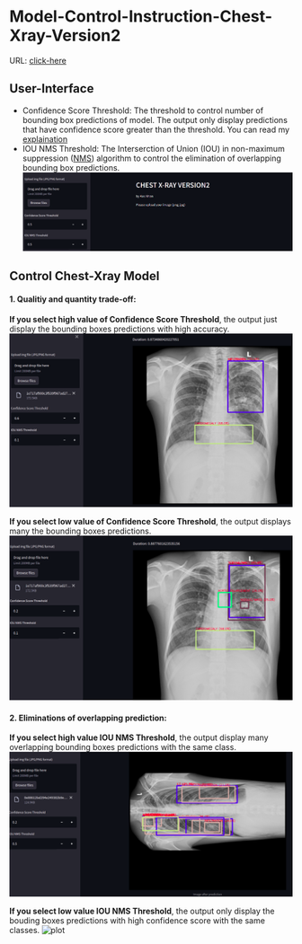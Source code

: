 # Model-Control-Instruction-Chest-Xray-Version2

URL: [click-here](https://share.streamlit.io/datacollectorvn/chest-xray-version2-deployment/streamlit_inference.py)

## User-Interface
+ Confidence Score Threshold: The threshold to control number of bounding box predictions of model. The output only display predictions that have confidence score greater than the threshold. You can read my [explaination](https://docs.google.com/presentation/d/15F1puhvjmvTkM-ZSMjRK8IQp54zNqY7Z6h6OYKXTNgY/edit?usp=sharing)
+ IOU NMS Threshold: The Interserction of Union (IOU) in non-maximum suppression ([NMS](https://arxiv.org/pdf/1705.02950.pdf)) algorithm to control the elimination of overlapping bounding box predictions.
![plot](src-imgs/user_interface.png)


## Control Chest-Xray Model 
#### 1. Qualitiy and quantity trade-off:

**If you select high value of Confidence Score Threshold**, the output just display the bounding boxes predictions with high accuracy. 
![plot](src-imgs/high_score_thr.png)

**If you select low value of Confidence Score Threshold**, the output displays many the bounding boxes predictions.
![plot](src-imgs/low_score_thr.png)

#### 2. Eliminations of overlapping prediction:
**If you select high value IOU NMS Threshold**, the output display many overlapping bounding boxes predictions with the same class.
![plot](src-imgs/high_iou_thr.png)

**If you select low value IOU NMS Threshold**, the output only display the bouding boxes predictions with high confidence score with the same classes.
![plot](src-ims/low_iou_thr.png)

